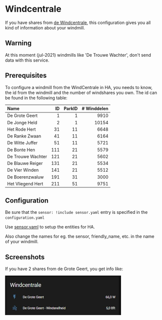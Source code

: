 # Windcentrale
If you have shares from [de Windcentrale](//windcentrale.nl), this configuration gives you all kind of information about your windmill.

## Warning
At this moment (jul-2021) windmills like 'De Trouwe Wachter', don't send data with this service.

## Prerequisites
To configure a windmill from the WindCentrale in HA, you needs to know, the id from the windmill and the number of windshares you own.
The id can be found in the following table:

| Name              |   ID | ParkID | # Winddelen |
| :---              | ---: |   ---: |        ---: |
| De Grote Geert    |    1 |      1 |        9910 |
| De Jonge Held     |    2 |      1 |       10154 |
| Het Rode Hert     |   31 |     11 |        6648 |
| De Ranke Zwaan    |   41 |     11 |        6164 |
| De Witte Juffer   |   51 |     11 |        5721 |
| De Bonte Hen      |  111 |     21 |        5579 |
| De Trouwe Wachter |  121 |     21 |        5602 |
| De Blauwe Reiger  |  131 |     21 |        5534 |
| De Vier Winden    |  141 |     21 |        5512 |
| De Boerenzwaluw   |  191 |     31 |        3000 |
| Het Vliegend Hert |  211 |     51 |        9751 |

## Configuration
Be sure that the `sensor: !include sensor.yaml` entry is specified in the `configuration.yaml`

Use [sensor.yaml](sensor.yaml) to setup the entities for HA.

Also change the names for eg. the sensor, friendly_name, etc. in the name of your windmill.

## Screenshots
If you have 2 shares from de Grote Geert, you get info like:

![Screenshot](de_grote_geert.jpg)
